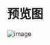 # 预览图

![image](https://github.com/memoriesofsnows/MOFSPickerManagerDemo/blob/master/images/tap9.gif)
